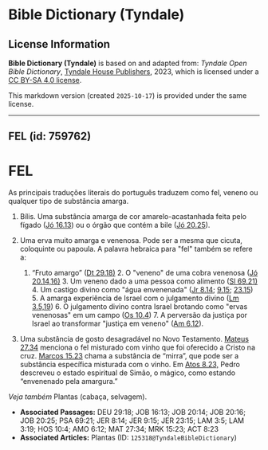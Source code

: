 # Bible Dictionary (Tyndale)

## License Information

**Bible Dictionary (Tyndale)** is based on and adapted from: _Tyndale Open Bible Dictionary_, [Tyndale House Publishers](https://tyndaleopenresources.com/), 2023, which is licensed under a [CC BY-SA 4.0 license](https://creativecommons.org/licenses/by-sa/4.0/legalcode.en).

This markdown version (created `2025-10-17`) is provided under the same license.



--------------------------------

## FEL (id: 759762)

FEL
===

As principais traduções literais do português traduzem como fel, veneno ou qualquer tipo de substância amarga.

1. Bílis. Uma substância amarga de cor amarelo\-acastanhada feita pelo fígado ([Jó 16\.13](https://ref.ly/Job16:13)) ou o órgão que contém a bile ([Jó 20\.25](https://ref.ly/Job20:25)).
2. Uma erva muito amarga e venenosa. Pode ser a mesma que cicuta, coloquinte ou papoula. A palavra hebraica para "fel" também se refere a:

    1. “Fruto amargo” ([Dt 29\.18\)](https://ref.ly/Deut29:18)
        2. O "veneno" de uma cobra venenosa ([Jó 20\.14,16\)](https://ref.ly/Job20:14,Job20:16)
        3. Um veneno dado a uma pessoa como alimento ([Sl 69\.21\)](https://ref.ly/Ps69:21)
        4. Um castigo divino como "água envenenada" ([Jr 8\.14](https://ref.ly/Jer8:14); [9\.15](https://ref.ly/Jer9:15); [23\.15](https://ref.ly/Jer23:15))
        5. A amarga experiência de Israel com o julgamento divino ([Lm 3\.5,19](https://ref.ly/Lam3:5,Lam3:19))
        6. O julgamento divino contra Israel brotando como "ervas venenosas" em um campo ([Os 10\.4](https://ref.ly/Hos10:4))
        7. A perversão da justiça por Israel ao transformar "justiça em veneno" ([Am 6\.12](https://ref.ly/Amos6:12)).
3. Uma substância de gosto desagradável no Novo Testamento. [Mateus 27\.34](https://ref.ly/Matt27:34) menciona o fel misturado com vinho que foi oferecido a Cristo na cruz. [Marcos 15\.23](https://ref.ly/Mark15:23) chama a substância de “mirra”, que pode ser a substância específica misturada com o vinho. Em [Atos 8\.23,](https://ref.ly/Acts8:23) Pedro descreveu o estado espiritual de Simão, o mágico, como estando “envenenado pela amargura.”

*Veja também* Plantas (cabaça, selvagem).

* **Associated Passages:** DEU 29:18; JOB 16:13; JOB 20:14; JOB 20:16; JOB 20:25; PSA 69:21; JER 8:14; JER 9:15; JER 23:15; LAM 3:5; LAM 3:19; HOS 10:4; AMO 6:12; MAT 27:34; MRK 15:23; ACT 8:23
* **Associated Articles:** Plantas (ID: `125318@TyndaleBibleDictionary`)

